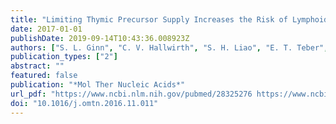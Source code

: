 ```yaml
---
title: "Limiting Thymic Precursor Supply Increases the Risk of Lymphoid Malignancy in Murine X-Linked Severe Combined Immunodeficiency"
date: 2017-01-01
publishDate: 2019-09-14T10:43:36.008923Z
authors: ["S. L. Ginn", "C. V. Hallwirth", "S. H. Liao", "E. T. Teber", "J. W. Arthur", "J. Wu", "H. C. Lee", "S. S. Tay", "M. Hu", "R. R. Reddel", "M. P. McCormack", "A. J. Thrasher", "M. Cavazzana", "S. I. Alexander", "I. E. Alexander"]
publication_types: ["2"]
abstract: ""
featured: false
publication: "*Mol Ther Nucleic Acids*"
url_pdf: "https://www.ncbi.nlm.nih.gov/pubmed/28325276 https://www.ncbi.nlm.nih.gov/pmc/articles/PMC5363493/pdf/main.pdf"
doi: "10.1016/j.omtn.2016.11.011"
---
```


